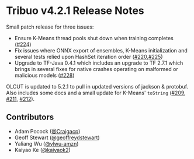 # Tribuo v4.2.1 Release Notes

Small patch release for three issues:

- Ensure K-Means thread pools shut down when training completes ([#224](https://github.com/oracle/tribuo/pull/224))
- Fix issues where ONNX export of ensembles, K-Means initialization and several tests relied upon HashSet iteration order ([#220](https://github.com/oracle/tribuo/pull/220),[#225](https://github.com/oracle/tribuo/pull/225))
- Upgrade to TF-Java 0.4.1 which includes an upgrade to TF 2.7.1 which brings in several fixes for native crashes operating on malformed or malicious models ([#228](https://github.com/oracle/tribuo/pull/227))

OLCUT is updated to 5.2.1 to pull in updated versions of jackson & protobuf. Also includes some docs and a small update for K-Means' `toString` ([#209](https://github.com/oracle/tribuo/pull/209), [#211](https://github.com/oracle/tribuo/pull/211), [#212](https://github.com/oracle/tribuo/pull/212)).

## Contributors

- Adam Pocock ([@Craigacp](https://github.com/Craigacp))
- Geoff Stewart ([@geoffreydstewart](https://github.com/geoffreydstewart))
- Yaliang Wu ([@ylwu-amzn](https://github.com/ylwu-amzn))
- Kaiyao Ke ([@kaiyaok2](https://github.com/kaiyaok2))


